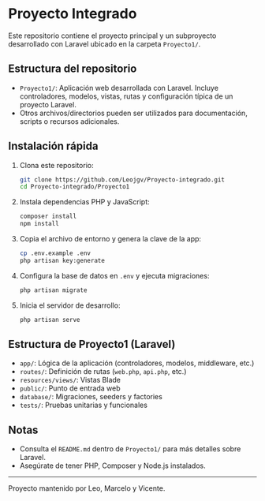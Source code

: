 # Proyecto Integrado

Este repositorio contiene el proyecto principal y un subproyecto desarrollado con Laravel ubicado en la carpeta `Proyecto1/`.

## Estructura del repositorio

- `Proyecto1/`: Aplicación web desarrollada con Laravel. Incluye controladores, modelos, vistas, rutas y configuración típica de un proyecto Laravel.
- Otros archivos/directorios pueden ser utilizados para documentación, scripts o recursos adicionales.

## Instalación rápida

1. Clona este repositorio:
	```sh
	git clone https://github.com/Leojgv/Proyecto-integrado.git
	cd Proyecto-integrado/Proyecto1
	```
2. Instala dependencias PHP y JavaScript:
	```sh
	composer install
	npm install
	```
3. Copia el archivo de entorno y genera la clave de la app:
	```sh
	cp .env.example .env
	php artisan key:generate
	```
4. Configura la base de datos en `.env` y ejecuta migraciones:
	```sh
	php artisan migrate
	```
5. Inicia el servidor de desarrollo:
	```sh
	php artisan serve
	```

## Estructura de Proyecto1 (Laravel)

- `app/`: Lógica de la aplicación (controladores, modelos, middleware, etc.)
- `routes/`: Definición de rutas (`web.php`, `api.php`, etc.)
- `resources/views/`: Vistas Blade
- `public/`: Punto de entrada web
- `database/`: Migraciones, seeders y factories
- `tests/`: Pruebas unitarias y funcionales

## Notas

- Consulta el `README.md` dentro de `Proyecto1/` para más detalles sobre Laravel.
- Asegúrate de tener PHP, Composer y Node.js instalados.

---
Proyecto mantenido por Leo, Marcelo y Vicente.